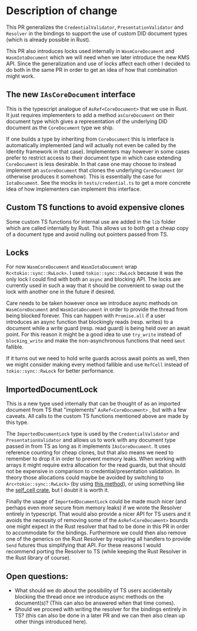 # Description of change
This PR generalizes the `CredentialValidator`, `PresentationValidator` and `Resolver` in the bindings to support the use of custom DID document types (which is already possible in Rust). 

This PR also introduces locks used internally in `WasmCoreDocument` and `WasmIotaDocument` which we will need when we later introduce the new KMS API. Since the generalization and use of locks affect each other I decided to do both in the same PR in order to get an idea of how that combination might work. 

## The new `IAsCoreDocument` interface
This is the typescript analogue of `AsRef<CoreDocument>` that we use in Rust. It just requires implementers to add a method `asCoreDocument` on their document type which gives a representation of the underlying DID document as the `CoreDocument` type we ship.

 If one builds a type by inheriting from `CoreDocument` this is interface is automatically implemented (and will actually not even be called by the Identity framework in that case).  Implementers may however in some cases prefer to restrict access to their document type in which case extending `CoreDocument` is less desirable. In that case one may choose to instead implement an  `asCoreDocument` that clones the underlying `CoreDocument` (or otherwise produces it somehow). This is essentially the case for `IotaDocument`.  See the mocks in `tests/credential.ts` to get a more concrete idea of how implementers can implement this interface. 

## Custom TS functions to avoid expensive clones 
Some custom TS functions for internal use are added in the `lib` folder which are called internally by Rust. This allows us to both get a cheap copy of a document type and avoid nulling out pointers passed from TS. 

## Locks 
For now `WasmCoreDocument` and `WasmIotaDocument` wrap `Rc<tokio::sync::RwLock>`. I used `tokio::sync::RwLock` because it was the only lock I  could find with both an `async` and blocking API. The locks are currently used in such a way that it should be convenient to swap out the lock with another one in the future if desired.  

Care needs to be taken however once we introduce async methods on `WasmCoreDocument` and `WasmIotaDocument` in order to provide the thread from being blocked forever. This can happen with `Promise.all` if a user introduces an async function that blockingly reads (resp. writes) to a document while a write guard (resp. read guard) is being held over an await point.  For this reason it might be a good idea to use `try_write` instead of `blocking_write` and make the non-asynchronous functions that need `&mut` fallible. 

If it turns out we need to hold write guards across await points as well, then we might consider making every method fallible and use `RefCell` instead of `tokio::sync::RwLock` for better performance.  

## ImportedDocumentLock 
This is a new type used internally that can be thought of as an imported document from TS that "implements" `AsRef<CoreDocument>` , but with a few caveats. All calls to the custom TS functions mentioned above are made by this type.    

The `ImportedDocumentLock` type is used by the `CredentialValidator` and `PresentationValidator` and allows us to work with any document type passed in from TS as long as it implements `IAsCoreDocument`. It uses reference counting for cheap clones, but that also means we need to remember to drop it in order to prevent memory leaks. When working with arrays it might require extra allocation for the read guards, but that should not be expensive in comparison to credential/presentation validation. In theory those allocations could maybe be avoided by switching to `Arc<tokio::sync::RwLock>` (by using [this method](https://docs.rs/tokio/latest/tokio/sync/struct.RwLock.html#method.try_read_owned)), or using something like the [self_cell crate](https://crates.io/crates/self_cell), but I doubt it is worth it. 

Finally the usage of `ImportedDocumentLock` could be made much nicer (and perhaps even more secure from memory leaks) if we wrote the Resolver entirely in typescript. That would also provide a nicer API for TS users and it avoids the necessity of removing some of the `AsRef<CoreDocument>` bounds one might expect in the Rust resolver that had to be done in this PR in order to accommodate for the bindings. Furthermore we could then also remove one of the generics on the Rust Resolver by requiring all handlers to provide `Send` futures thus simplifying that API. For these reasons I would recommend porting the Resolver to TS (while keeping the Rust Resolver in the Rust library of course). 


## Open questions: 
- What should we do about the possibility of TS users accidentally blocking the thread once we introduce async methods on the document(s)? (This can also be answered when that time comes). 
- Should we proceed with writing the resolver for the bindings entirely in TS? (this can also be done in a later PR and we can then also clean up other things introduced here).   